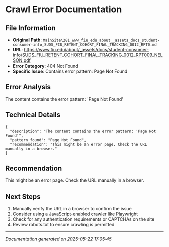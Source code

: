 # Crawl Error Documentation

## File Information
- **Original Path**: `MainSite\281_www_fiu_edu_about__assets_docs_student-consumer-info_SUDS_FIU_RETENT_COHORT_FINAL_TRACKING_0012_RPT0.md`
- **URL**: https://www.fiu.edu/about/_assets/docs/student-consumer-info/SUDS_FIU_RETENT_COHORT_FINAL_TRACKING_0012_RPT009_NELSON.pdf
- **Error Category**: 404 Not Found
- **Specific Issue**: Contains error pattern: Page Not Found

## Error Analysis
The content contains the error pattern: 'Page Not Found'

## Technical Details
```
{
  "description": "The content contains the error pattern: 'Page Not Found'",
  "pattern_found": "Page Not Found",
  "recommendation": "This might be an error page. Check the URL manually in a browser."
}
```

## Recommendation
This might be an error page. Check the URL manually in a browser.

## Next Steps
1. Manually verify the URL in a browser to confirm the issue
2. Consider using a JavaScript-enabled crawler like Playwright
3. Check for any authentication requirements or CAPTCHAs on the site
4. Review robots.txt to ensure crawling is permitted

---
*Documentation generated on 2025-05-22 17:05:45*
